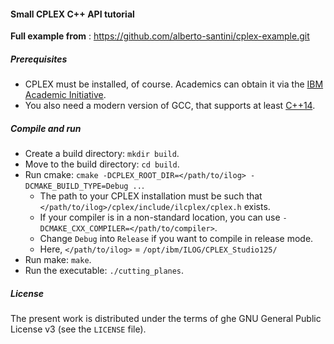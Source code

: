 #### Small CPLEX C++ API tutorial

**Full example from** : https://github.com/alberto-santini/cplex-example.git

##### Prerequisites

* CPLEX must be installed, of course. Academics can obtain it via the [IBM Academic Initiative](https://developer.ibm.com/academic/).
* You also need a modern version of GCC, that supports at least [C++14](https://en.wikipedia.org/wiki/C++14).

##### Compile and run

* Create a build directory: `mkdir build`.
* Move to the build directory: `cd build`.
* Run cmake: `cmake -DCPLEX_ROOT_DIR=</path/to/ilog> -DCMAKE_BUILD_TYPE=Debug ..`.
  * The path to your CPLEX installation must be such that `</path/to/ilog>/cplex/include/ilcplex/cplex.h` exists.
  * If your compiler is in a non-standard location, you can use `-DCMAKE_CXX_COMPILER=</path/to/compiler>`.
  * Change `Debug` into `Release` if you want to compile in release mode.
  * Here, `</path/to/ilog>` = `/opt/ibm/ILOG/CPLEX_Studio125/`
* Run make: `make`.
* Run the executable: `./cutting_planes`.

##### License

The present work is distributed under the terms of ghe GNU General Public License v3 (see the `LICENSE` file).
